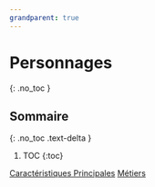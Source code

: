 ```yaml
---
grandparent: true
---
```


# Personnages

{: .no_toc }

## Sommaire

{: .no_toc .text-delta }

1. TOC
   {:toc}

[Caractéristiques Principales](personnages/caractéristiques-principales.md)
[Métiers](personnages/métiers.md)
